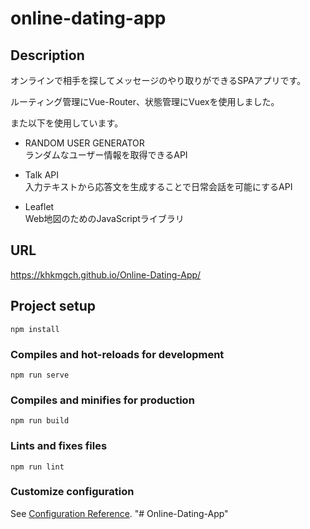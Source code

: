 # online-dating-app

## Description
オンラインで相手を探してメッセージのやり取りができるSPAアプリです。  

ルーティング管理にVue-Router、状態管理にVuexを使用しました。

また以下を使用しています。

* RANDOM USER GENERATOR  
    ランダムなユーザー情報を取得できるAPI

* Talk API  
    入力テキストから応答文を生成することで日常会話を可能にするAPI

* Leaflet  
    Web地図のためのJavaScriptライブラリ


## URL
https://khkmgch.github.io/Online-Dating-App/


## Project setup
```
npm install
```

### Compiles and hot-reloads for development
```
npm run serve
```

### Compiles and minifies for production
```
npm run build
```

### Lints and fixes files
```
npm run lint
```

### Customize configuration
See [Configuration Reference](https://cli.vuejs.org/config/).
"# Online-Dating-App" 
